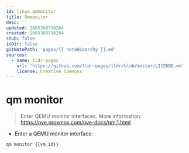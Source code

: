```yaml
---
id: linux.qmmonitor
title: Qmmonitor
desc: ''
updated: 1665368716264
created: 1665368716264
stub: false
isDir: false
gitNotePath: 'pages/{{ noteHiearchy }}.md'
sources:
  - name: tldr-pages
    url: 'https://github.com/tldr-pages/tldr/blob/master/LICENSE.md'
    license: Creative Commons
---
```

# qm monitor

> Enter QEMU monitor interfaces.
> More information: <https://pve.proxmox.com/pve-docs/qm.1.html>.

- Enter a QEMU monitor interface:

`qm monitor {{vm_id}}`

